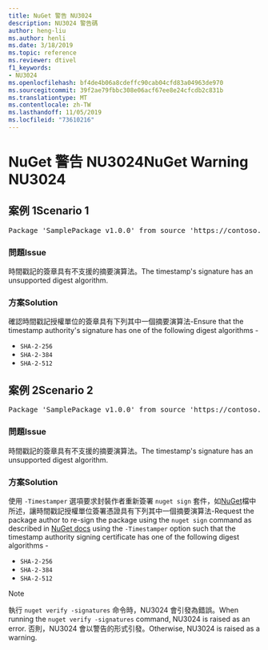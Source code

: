 ```yaml
---
title: NuGet 警告 NU3024
description: NU3024 警告碼
author: heng-liu
ms.author: henli
ms.date: 3/18/2019
ms.topic: reference
ms.reviewer: dtivel
f1_keywords:
- NU3024
ms.openlocfilehash: bf4de4b06a8cdeffc90cab04cfd83a04963de970
ms.sourcegitcommit: 39f2ae79fbbc308e06acf67ee8e24cfcdb2c831b
ms.translationtype: MT
ms.contentlocale: zh-TW
ms.lasthandoff: 11/05/2019
ms.locfileid: "73610216"
---
```

# <a name="nuget-warning-nu3024"></a><span data-ttu-id="e3242-103">NuGet 警告 NU3024</span><span class="sxs-lookup"><span data-stu-id="e3242-103">NuGet Warning NU3024</span></span>

## <a name="scenario-1"></a><span data-ttu-id="e3242-104">案例 1</span><span class="sxs-lookup"><span data-stu-id="e3242-104">Scenario 1</span></span>

<pre>Package 'SamplePackage v1.0.0' from source 'https://contoso.com/index.json': The timestamp signature has an unsupported digest algorithm. The following algorithms are supported: : SHA-2-256, SHA-2-384, SHA-2-512.</pre>

### <a name="issue"></a><span data-ttu-id="e3242-105">問題</span><span class="sxs-lookup"><span data-stu-id="e3242-105">Issue</span></span>

<span data-ttu-id="e3242-106">時間戳記的簽章具有不支援的摘要演算法。</span><span class="sxs-lookup"><span data-stu-id="e3242-106">The timestamp's signature has an unsupported digest algorithm.</span></span>


### <a name="solution"></a><span data-ttu-id="e3242-107">方案</span><span class="sxs-lookup"><span data-stu-id="e3242-107">Solution</span></span>

<span data-ttu-id="e3242-108">確認時間戳記授權單位的簽章具有下列其中一個摘要演算法-</span><span class="sxs-lookup"><span data-stu-id="e3242-108">Ensure that the timestamp authority's signature has one of the following digest algorithms -</span></span> 
* `SHA-2-256`
* `SHA-2-384`
* `SHA-2-512`



## <a name="scenario-2"></a><span data-ttu-id="e3242-109">案例 2</span><span class="sxs-lookup"><span data-stu-id="e3242-109">Scenario 2</span></span>

<pre>Package 'SamplePackage v1.0.0' from source 'https://contoso.com/index.json': The primary signature's timestamp signature has an unsupported digest algorithm.</pre>

### <a name="issue"></a><span data-ttu-id="e3242-110">問題</span><span class="sxs-lookup"><span data-stu-id="e3242-110">Issue</span></span>

<span data-ttu-id="e3242-111">時間戳記的簽章具有不支援的摘要演算法。</span><span class="sxs-lookup"><span data-stu-id="e3242-111">The timestamp's signature has an unsupported digest algorithm.</span></span>


### <a name="solution"></a><span data-ttu-id="e3242-112">方案</span><span class="sxs-lookup"><span data-stu-id="e3242-112">Solution</span></span>

<span data-ttu-id="e3242-113">使用 `-Timestamper` 選項要求封裝作者重新簽署 `nuget sign` 套件，如[NuGet](https://docs.microsoft.com/nuget/create-packages/sign-a-package)檔中所述，讓時間戳記授權單位簽署憑證具有下列其中一個摘要演算法-</span><span class="sxs-lookup"><span data-stu-id="e3242-113">Request the package author to re-sign the package using the `nuget sign` command as described in [NuGet docs](https://docs.microsoft.com/nuget/create-packages/sign-a-package) using the `-Timestamper` option such that the timestamp authority signing certificate has one of the following digest algorithms -</span></span>
* `SHA-2-256`
* `SHA-2-384`
* `SHA-2-512`


> [!Note]
> <span data-ttu-id="e3242-114">執行 `nuget verify -signatures` 命令時，NU3024 會引發為錯誤。</span><span class="sxs-lookup"><span data-stu-id="e3242-114">When running the `nuget verify -signatures` command, NU3024 is raised as an error.</span></span> <span data-ttu-id="e3242-115">否則，NU3024 會以警告的形式引發。</span><span class="sxs-lookup"><span data-stu-id="e3242-115">Otherwise, NU3024 is raised as a warning.</span></span>